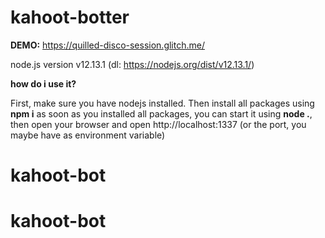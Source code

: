 # kahoot-botter
**DEMO:** https://quilled-disco-session.glitch.me/

node.js version v12.13.1 (dl: https://nodejs.org/dist/v12.13.1/)

**how do i use it?**

First, make sure you have nodejs installed. Then install all packages using **npm i**
as soon as you installed all packages, you can start it using **node .**, then open your browser and open http://localhost:1337 (or the port, you maybe have as environment variable)
# kahoot-bot
# kahoot-bot
